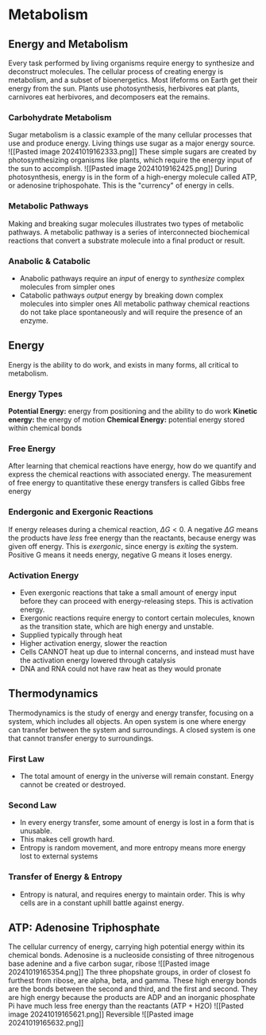 # Metabolism
## Energy and Metabolism
Every task performed by living organisms require energy to synthesize and deconstruct molecules. The cellular process of creating energy is metabolism, and a subset of bioenergetics.
Most lifeforms on Earth get their energy from the sun. Plants use photosynthesis, herbivores eat plants, carnivores eat herbivores, and decomposers eat the remains.
### Carbohydrate Metabolism
Sugar metabolism is a classic example of the many cellular processes that use and produce energy.
Living things use sugar as a major energy source.
![[Pasted image 20241019162333.png]]
These simple sugars are created by photosynthesizing organisms like plants, which require the energy input of the sun to accomplish.
![[Pasted image 20241019162425.png]]
During photosynthesis, energy is in the form of a high-energy molecule called ATP, or adenosine triphospohate. This is the "currency" of energy in cells.
### Metabolic Pathways
Making and breaking sugar molecules illustrates two types of metabolic pathways. A metabolic pathway is a series of interconnected biochemical reactions that convert a substrate molecule into a final product or result.
### Anabolic & Catabolic
- Anabolic pathways require an *input* of energy to *synthesize* complex molecules from simpler ones
- Catabolic pathways *output* energy by breaking down complex molecules into simpler ones
All metabolic pathway chemical reactions do not take place spontaneously and will require the presence of an enzyme.
## Energy
Energy is the ability to do work, and exists in many forms, all critical to metabolism.
### Energy Types
**Potential Energy:** energy from positioning and the ability to do work
**Kinetic energy:** the energy of motion
**Chemical Energy:** potential energy stored within chemical bonds
### Free Energy
After learning that chemical reactions have energy, how do we quantify and express the chemical reactions with associated energy. The measurement of free energy to quantitative these energy transfers is called Gibbs free energy
### Endergonic and Exergonic Reactions
If energy releases during a chemical reaction, $\Delta G < 0$. A negative $\Delta G$ means the products have *less* free energy than the reactants, because energy was given off energy. This is *exergonic*, since energy is *exiting* the system. 
Positive G means it needs energy, negative G means it loses energy.
### Activation Energy
- Even exergonic reactions that take a small amount of energy input before they can proceed with energy-releasing steps. This is activation energy.
- Exergonic reactions require energy to contort certain molecules, known as the transition state, which are high energy and unstable.
- Supplied typically through heat
- Higher activation energy, slower the reaction
- Cells CANNOT heat up due to internal concerns, and instead must have the activation energy lowered through catalysis
- DNA and RNA could not have raw heat as they would pronate
## Thermodynamics
Thermodynamics is the study of energy and energy transfer, focusing on a system, which includes all objects. An open system is one where energy can transfer between the system and surroundings. A closed system is one that cannot transfer energy to surroundings.
### First Law
- The total amount of energy in the universe will remain constant. Energy cannot be created or destroyed.
### Second Law
- In every energy transfer, some amount of energy is lost in a form that is unusable. 
- This makes cell growth hard.
- Entropy is random movement, and more entropy means more energy lost to external systems
### Transfer of Energy & Entropy
- Entropy is natural, and requires energy to maintain order. This is why cells are in a constant uphill battle against energy.
## ATP: Adenosine Triphosphate
The cellular currency of energy, carrying high potential energy within its chemical bonds.
Adenosine is a nucleoside consisting of three nitrogenous base adenine and a five carbon sugar, ribose
![[Pasted image 20241019165354.png]]
The three phopshate groups, in order of closest fo furthest from ribose, are alpha, beta, and gamma.
These high energy bonds are the bonds between the second and third, and the first and second. They are high energy because the products are ADP and an inorganic phosphate Pi have much less free energy than the reactants (ATP + H2O)
![[Pasted image 20241019165621.png]]
Reversible
![[Pasted image 20241019165632.png]]
